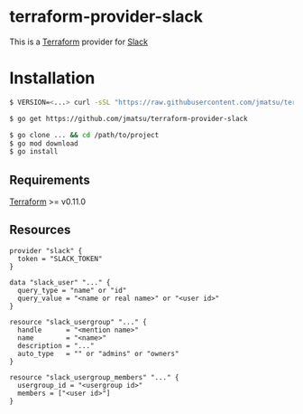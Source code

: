 # terraform-provider-slack

This is a [Terraform](https://www.terraform.io/) provider for [Slack](https://slack.com)

# Installation

```bash
$ VERSION=<...> curl -sSL "https://raw.githubusercontent.com/jmatsu/terraform-provider-slack/master/scripts/download.sh" | bash
```

```bash
$ go get https://github.com/jmatsu/terraform-provider-slack
```

```bash
$ go clone ... && cd /path/to/project
$ go mod download
$ go install
```

## Requirements

[Terraform](https://www.terraform.io/downloads.html) >= v0.11.0

## Resources

```hcl
provider "slack" {
  token = "SLACK_TOKEN"
}

data "slack_user" "..." {
  query_type = "name" or "id"
  query_value = "<name or real name>" or "<user id>"
}

resource "slack_usergroup" "..." {
  handle      = "<mention name>"
  name        = "<name>"
  description = "..."
  auto_type   = "" or "admins" or "owners"
}

resource "slack_usergroup_members" "..." {
  usergroup_id = "<usergroup id>"
  members = ["<user id>"]
}
```

